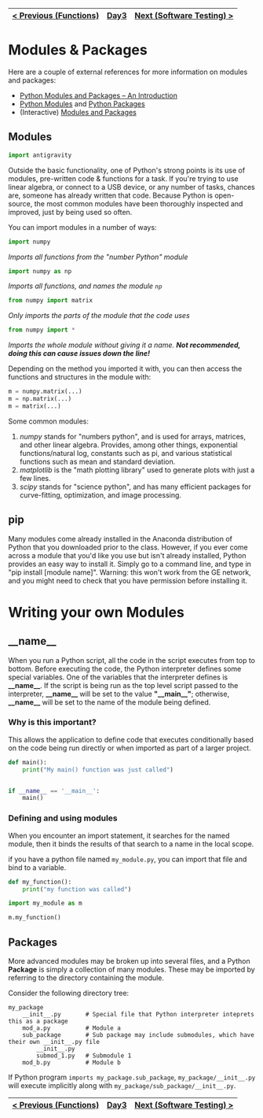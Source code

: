 | [< Previous (Functions)](Functions.md) | [Day3](../README.md) | [Next (Software Testing) >](Testing.md) |
|----------------------------------------|----------------------|-----------------------------------------|

# Modules & Packages

Here are a couple of external references for more information on modules and packages:

- [Python Modules and Packages – An Introduction](https://realpython.com/python-modules-packages/)
- [Python Modules](https://www.programiz.com/python-programming/modules)
  and [Python Packages](https://www.programiz.com/python-programming/package)
- (Interactive) [Modules and Packages](https://www.learnpython.org/en/Modules_and_Packages)

## Modules

```python
import antigravity
```

Outside the basic functionality, one of Python's strong points is its use of modules, pre-written code & functions for a
task. If you're trying to use linear algebra, or connect to a USB device, or any number of tasks, chances are, someone
has already written that code. Because Python is open-source, the most common modules have been thoroughly inspected and
improved, just by being used so often.

You can import modules in a number of ways:

```python
import numpy
```

*Imports all functions from the "number Python" module*

```python
import numpy as np
```

*Imports all functions, and names the module `np`*

```python
from numpy import matrix
```

*Only imports the parts of the module that the code uses*

```python
from numpy import *
```

*Imports the whole module without giving it a name. **Not recommended, doing this can cause issues down the line!***

Depending on the method you imported it with, you can then access the functions and structures in the module with:

```python
m = numpy.matrix(...)
m = np.matrix(...)
m = matrix(...)
```

Some common modules:

1. *numpy* stands for "numbers python", and is used for arrays, matrices, and other linear algebra. Provides, among
   other things, exponential functions/natural log, constants such as pi, and various statistical functions such as mean
   and standard deviation.
2. *matplotlib* is the "math plotting library" used to generate plots with just a few lines.
3. *scipy* stands for "science python", and has many efficient packages for curve-fitting, optimization, and image
   processing.

## pip

Many modules come already installed in the Anaconda distribution of Python that you downloaded prior to the class.
However, if you ever come across a module that you'd like you use but isn't already installed, Python provides an easy
way to install it. Simply go to a command line, and type in "pip install [module name]". Warning: this won't work from
the GE network, and you might need to check that you have permission before installing it.

# Writing your own Modules

## \_\_name\_\_

When you run a Python script, all the code in the script executes from top to bottom. Before executing the code, the
Python interpreter defines some special variables. One of the variables that the interpreter defines is 
**\_\_name\_\_**. If the script is being run as the top level script passed to the interpreter, **\_\_name\_\_** will 
be set to the value **"\_\_main\_\_"**; otherwise, **\_\_name\_\_** will be set to the name of the module being defined.

### Why is this important?

This allows the application to define code that executes conditionally based on the code being run directly or when
imported as part of a larger project.

```python
def main():
    print("My main() function was just called")


if __name__ == '__main__':
    main()
```

### Defining and using modules

When you encounter an import statement, it searches for the named module, then it binds the results of that search to a
name in the local scope.

if you have a python file named `my_module.py`, you can import that file and bind to a variable.

```python
def my_function():
    print("my function was called")
```

```python
import my_module as m

m.my_function()
```

## Packages

More advanced modules may be broken up into several files, and a Python **Package** is simply a collection of many
modules. These may be imported by referring to the directory containing the module.

Consider the following directory tree:

```
my_package
    __init__.py       # Special file that Python interpreter inteprets this as a package
    mod_a.py          # Module a
    sub_package       # Sub package may include submodules, which have their own __init__.py file
        __init__.py
        submod_1.py   # Submodule 1
    mod_b.py          # Module b
```

If Python program `imports my_package.sub_package`, `my_package/__init__.py` will execute implicitly along with
`my_package/sub_package/__init__.py`.

| [< Previous (Functions)](Functions.md) | [Day3](../README.md) | [Next (Software Testing) >](Testing.md) |
|----------------------------------------|----------------------|-----------------------------------------|

